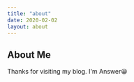 ```yaml
---
title: "about"
date: 2020-02-02
layout: about
---
```


## About Me

Thanks for visiting my blog. I'm Answer😀
